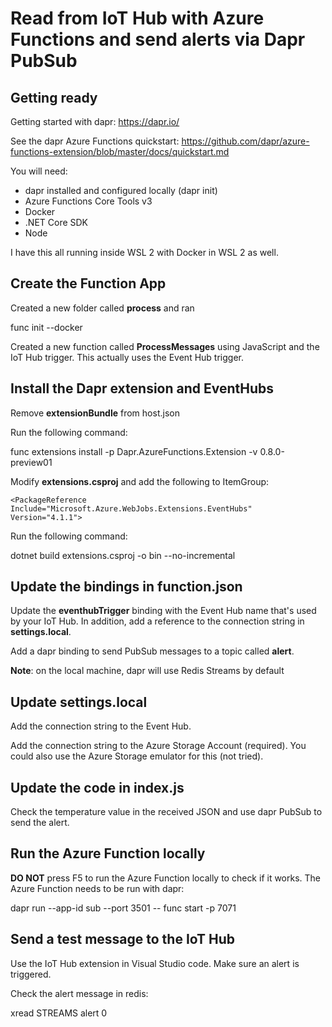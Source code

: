# Read from IoT Hub with Azure Functions and send alerts via Dapr PubSub

## Getting ready

Getting started with dapr: https://dapr.io/

See the dapr Azure Functions quickstart: https://github.com/dapr/azure-functions-extension/blob/master/docs/quickstart.md

You will need:

- dapr installed and configured locally (dapr init)
- Azure Functions Core Tools v3
- Docker
- .NET Core SDK
- Node

I have this all running inside WSL 2 with Docker in WSL 2 as well.

## Create the Function App

Created a new folder called **process** and ran

func init --docker

Created a new function called **ProcessMessages** using JavaScript and the IoT Hub trigger. This actually uses the Event Hub trigger.

## Install the Dapr extension and EventHubs

Remove **extensionBundle** from host.json

Run the following command:

func extensions install -p Dapr.AzureFunctions.Extension -v 0.8.0-preview01

Modify **extensions.csproj** and add the following to ItemGroup:

`<PackageReference Include="Microsoft.Azure.WebJobs.Extensions.EventHubs" Version="4.1.1">`

Run the following command:

dotnet build extensions.csproj -o bin --no-incremental

## Update the bindings in function.json

Update the **eventhubTrigger** binding with the Event Hub name that's used by your IoT Hub. In addition, add a reference to the connection string in **settings.local**.

Add a dapr binding to send PubSub messages to a topic called **alert**.

**Note**: on the local machine, dapr will use Redis Streams by default

## Update settings.local

Add the connection string to the Event Hub.

Add the connection string to the Azure Storage Account (required). You could also use the Azure Storage emulator for this (not tried).

## Update the code in index.js

Check the temperature value in the received JSON and use dapr PubSub to send the alert.

## Run the Azure Function locally

**DO NOT** press F5 to run the Azure Function locally to check if it works. The Azure Function needs to be run with dapr:

dapr run --app-id sub --port 3501 -- func start -p 7071

## Send a test message to the IoT Hub

Use the IoT Hub extension in Visual Studio code. Make sure an alert is triggered.

Check the alert message in redis:

xread STREAMS alert 0





